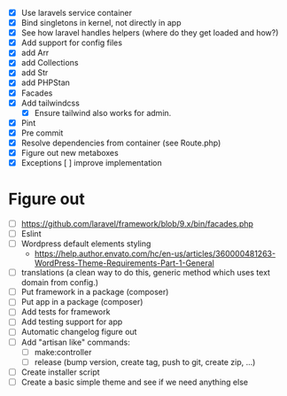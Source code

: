 - [x] Use laravels service container
- [x] Bind singletons in kernel, not directly in app
- [x] See how laravel handles helpers (where do they get loaded and how?)
- [x] Add support for config files
- [x] add Arr
- [x] add Collections
- [x] add Str
- [x] add PHPStan
- [x] Facades
- [x] Add tailwindcss
    - [x] Ensure tailwind also works for admin.
- [x] Pint
- [x] Pre commit
- [x] Resolve dependencies from container (see Route.php)
- [x] Figure out new metaboxes
- [x] Exceptions
    [ ] improve implementation

# Figure out
- [ ] https://github.com/laravel/framework/blob/9.x/bin/facades.php
- [ ] Eslint
- [ ] Wordpress default elements styling
    - https://help.author.envato.com/hc/en-us/articles/360000481263-WordPress-Theme-Requirements-Part-1-General
- [ ] translations (a clean way to do this, generic method which uses text domain from config.)
- [ ] Put framework in a package (composer)
- [ ] Put app in a package (composer)
- [ ] Add tests for framework
- [ ] Add testing support for app
- [ ] Automatic changelog figure out
- [ ] Add "artisan like" commands:
    - [ ] make:controller
    - [ ] release (bump version, create tag, push to git, create zip, ...)
- [ ] Create installer script
- [ ] Create a basic simple theme and see if we need anything else

